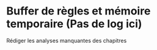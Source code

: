 # Buffer de règles et mémoire temporaire (Pas de log ici)
Rédiger les analyses manquantes des chapitres
